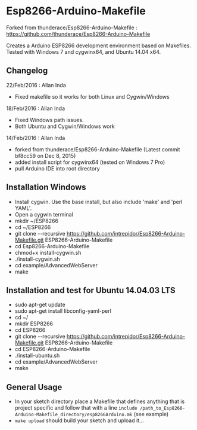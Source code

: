# Esp8266-Arduino-Makefile
Forked from thunderace/Esp8266-Arduino-Makefile : https://github.com/thunderace/Esp8266-Arduino-Makefile

Creates a Arduino ESP8266 development environment based on Makefiles.
Tested with Windows 7 and cygwinx64, and Ubuntu 14.04 x64.

## Changelog
22/Feb/2016 : Allan Inda
- Fixed makefile so it works for both Linux and Cygwin/Windows

18/Feb/2016 : Allan Inda
- Fixed Windows path issues.
- Both Ubuntu and Cygwin/Windows work

14/Feb/2016 : Allan Inda
- forked from thunderace/Esp8266-Arduino-Makefile (Latest commit bf8cc59  on Dec 8, 2015)
- added install script for cygwinx64 (tested on Windows 7 Pro)
- pull Arduino IDE into root directory

## Installation Windows
- Install cygwin. Use the base install, but also include 'make' and 'perl YAML'.
- Open a cygwin terminal
- mkdir ~/ESP8266
- cd ~/ESP8266
- git clone --recursive https://github.com/intrepidor/Esp8266-Arduino-Makefile.git ESP8266-Arduino-Makefile
- cd Esp8266-Arduino-Makefile
- chmod+x install-cygwin.sh
- ./install-cygwin.sh
- cd example/AdvancedWebServer
- make

## Installation and test for Ubuntu 14.04.03 LTS
- sudo apt-get update
- sudo apt-get install libconfig-yaml-perl
- cd ~/
- mkdir ESP8266
- cd ESP8266
- git clone --recursive https://github.com/intrepidor/Esp8266-Arduino-Makefile.git ESP8266-Arduino-Makefile
- cd ESP8266-Arduino-Makefile
- ./install-ubuntu.sh
- cd example/AdvancedWebServer
- make

## General Usage
- In your sketch directory place a Makefile that defines anything that is project specific and follow that with a line `include /path_to_Esp8266-Arduino-Makefile_directory/esp8266Arduino.mk` (see example)
- `make upload` should build your sketch and upload it...


 
